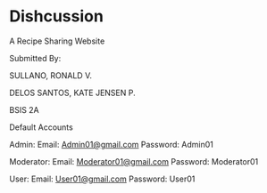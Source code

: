 # Dishcussion
A Recipe Sharing Website

Submitted By:

SULLANO, RONALD V.

DELOS SANTOS, KATE JENSEN P.

BSIS 2A


Default Accounts

Admin:
Email: Admin01@gmail.com
Password: Admin01

Moderator:
Email: Moderator01@gmail.com
Password: Moderator01

User:
Email: User01@gmail.com
Password: User01
